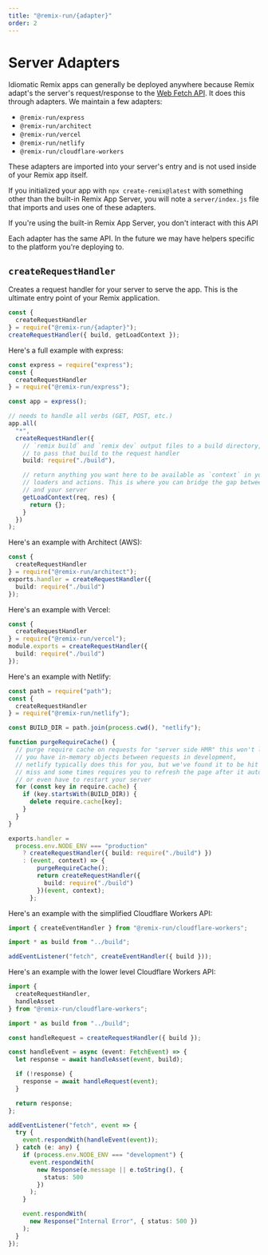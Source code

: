 ```yaml
---
title: "@remix-run/{adapter}"
order: 2
---
```


# Server Adapters

Idiomatic Remix apps can generally be deployed anywhere because Remix adapt's the server's request/response to the [Web Fetch API](https://developer.mozilla.org/en-US/docs/Web/API/Fetch_API). It does this through adapters. We maintain a few adapters:

- `@remix-run/express`
- `@remix-run/architect`
- `@remix-run/vercel`
- `@remix-run/netlify`
- `@remix-run/cloudflare-workers`

These adapters are imported into your server's entry and is not used inside of your Remix app itself.

If you initialized your app with `npx create-remix@latest` with something other than the built-in Remix App Server, you will note a `server/index.js` file that imports and uses one of these adapters.

<docs-info>If you're using the built-in Remix App Server, you don't interact with this API</docs-info>

Each adapter has the same API. In the future we may have helpers specific to the platform you're deploying to.

## `createRequestHandler`

Creates a request handler for your server to serve the app. This is the ultimate entry point of your Remix application.

```ts
const {
  createRequestHandler
} = require("@remix-run/{adapter}");
createRequestHandler({ build, getLoadContext });
```

Here's a full example with express:

```ts [2-4, 11-22]
const express = require("express");
const {
  createRequestHandler
} = require("@remix-run/express");

const app = express();

// needs to handle all verbs (GET, POST, etc.)
app.all(
  "*",
  createRequestHandler({
    // `remix build` and `remix dev` output files to a build directory, you need
    // to pass that build to the request handler
    build: require("./build"),

    // return anything you want here to be available as `context` in your
    // loaders and actions. This is where you can bridge the gap between Remix
    // and your server
    getLoadContext(req, res) {
      return {};
    }
  })
);
```

Here's an example with Architect (AWS):

```ts
const {
  createRequestHandler
} = require("@remix-run/architect");
exports.handler = createRequestHandler({
  build: require("./build")
});
```

Here's an example with Vercel:

```ts
const {
  createRequestHandler
} = require("@remix-run/vercel");
module.exports = createRequestHandler({
  build: require("./build")
});
```

Here's an example with Netlify:

```ts
const path = require("path");
const {
  createRequestHandler
} = require("@remix-run/netlify");

const BUILD_DIR = path.join(process.cwd(), "netlify");

function purgeRequireCache() {
  // purge require cache on requests for "server side HMR" this won't let
  // you have in-memory objects between requests in development,
  // netlify typically does this for you, but we've found it to be hit or
  // miss and some times requires you to refresh the page after it auto reloads
  // or even have to restart your server
  for (const key in require.cache) {
    if (key.startsWith(BUILD_DIR)) {
      delete require.cache[key];
    }
  }
}

exports.handler =
  process.env.NODE_ENV === "production"
    ? createRequestHandler({ build: require("./build") })
    : (event, context) => {
        purgeRequireCache();
        return createRequestHandler({
          build: require("./build")
        })(event, context);
      };
```

Here's an example with the simplified Cloudflare Workers API:

```ts
import { createEventHandler } from "@remix-run/cloudflare-workers";

import * as build from "../build";

addEventListener("fetch", createEventHandler({ build }));
```

Here's an example with the lower level Cloudflare Workers API:

```ts
import {
  createRequestHandler,
  handleAsset
} from "@remix-run/cloudflare-workers";

import * as build from "../build";

const handleRequest = createRequestHandler({ build });

const handleEvent = async (event: FetchEvent) => {
  let response = await handleAsset(event, build);

  if (!response) {
    response = await handleRequest(event);
  }

  return response;
};

addEventListener("fetch", event => {
  try {
    event.respondWith(handleEvent(event));
  } catch (e: any) {
    if (process.env.NODE_ENV === "development") {
      event.respondWith(
        new Response(e.message || e.toString(), {
          status: 500
        })
      );
    }

    event.respondWith(
      new Response("Internal Error", { status: 500 })
    );
  }
});
```
